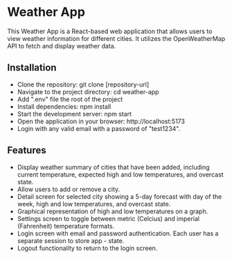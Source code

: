 # Weather App

This Weather App is a React-based web application that allows users to view weather information for different cities. It utilizes the OpenWeatherMap API to fetch and display weather data.

## Installation

- Clone the repository: git clone [repository-url]
- Navigate to the project directory: cd weather-app
- Add ".env" file the root of the project
- Install dependencies: npm install
- Start the development server: npm start
- Open the application in your browser: http://localhost:5173
- Login with any valid email with a password of "test1234".

## Features

- Display weather summary of cities that have been added, including current temperature, expected high and low temperatures, and overcast state.
- Allow users to add or remove a city.
- Detail screen for selected city showing a 5-day forecast with day of the week, high and low temperatures, and overcast state.
- Graphical representation of high and low temperatures on a graph.
- Settings screen to toggle between metric (Celcius) and imperial (Fahrenheit) temperature formats.
- Login screen with email and password authentication. Each user has a separate session to store app - state.
- Logout functionality to return to the login screen.
